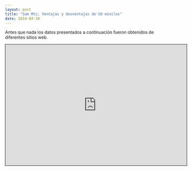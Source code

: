 ```yaml
---
layout: post
title: "Sam Mtz, Ventajas y desventajas de SO móviles"
date: 2014-04-30
---
```

<p>Antes que nada los datos presentados a continuación fueron obtenidos de diferentes sitios web. </p>
<iframe style="width:600px;height:400px;border: 1px
solid black" src="https://app.wisemapping.com/c/maps/379249/embed?zoom=1"> </iframe>
